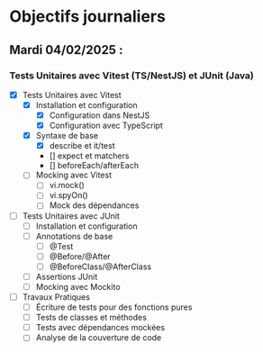 # Objectifs journaliers

## Mardi 04/02/2025 :

### Tests Unitaires avec Vitest (TS/NestJS) et JUnit (Java)

- [x] Tests Unitaires avec Vitest
  - [x] Installation et configuration
    - [x] Configuration dans NestJS
    - [x] Configuration avec TypeScript
  - [x] Syntaxe de base
    - [x] describe et it/test
    - [] expect et matchers
    - [] beforeEach/afterEach
  - [ ] Mocking avec Vitest
    - [ ] vi.mock()
    - [ ] vi.spyOn()
    - [ ] Mock des dépendances

- [ ] Tests Unitaires avec JUnit  
  - [ ] Installation et configuration
  - [ ] Annotations de base
    - [ ] @Test
    - [ ] @Before/@After
    - [ ] @BeforeClass/@AfterClass
  - [ ] Assertions JUnit
  - [ ] Mocking avec Mockito

- [ ] Travaux Pratiques
  - [ ] Écriture de tests pour des fonctions pures
  - [ ] Tests de classes et méthodes
  - [ ] Tests avec dépendances mockées
  - [ ] Analyse de la couverture de code 